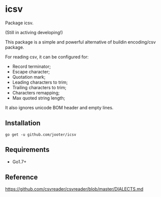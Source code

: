 # icsv

Package icsv.

(Still in activing developing!)

This package is a simple and powerful alternative of buildin encoding/csv package.

For reading csv, it can be configured for:
* Record terminator;
* Escape character;
* Quotation mark;
* Leading characters to trim;
* Trailing characters to trim;
* Characters remapping;
* Max quoted string length;

It also ignores unicode BOM header and empty lines.

Installation
------------

    go get -u github.com/jooter/icsv

Requirements
-------------

* Go1.7+

Reference 
-------------
https://github.com/csvreader/csvreader/blob/master/DIALECTS.md

